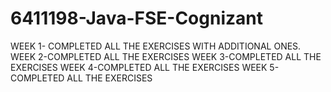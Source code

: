 # 6411198-Java-FSE-Cognizant
WEEK 1- COMPLETED ALL THE EXERCISES WITH ADDITIONAL ONES.
WEEK 2-COMPLETED ALL THE EXERCISES
WEEK 3-COMPLETED ALL THE EXERCISES
WEEK 4-COMPLETED ALL THE EXERCISES
WEEK 5-COMPLETED ALL THE EXERCISES

